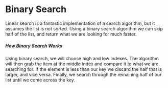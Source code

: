 # Binary Search
Linear search is a fantastic implementation of a search algorithm, but it assumes the list is not sorted. Using a binary search algorithm we can skip half of the list, and return what we are looking for much faster.

##### How Binary Search Works
Using binary search, we will choose high and low indexes. The algorithm will then grab the item at the middle index and compare it to what we are searching for. If the element is less than our key we discard the half that is larger, and vice versa. Finally, we search through the remaining half of our list until we come across the key. 

